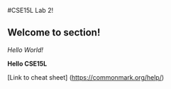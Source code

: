#CSE15L Lab 2!

## Welcome to section!

*Hello World!*

**Hello CSE15L**

[Link to cheat sheet] (https://commonmark.org/help/)
